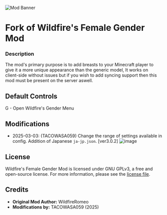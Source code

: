 ![Mod Banner](https://i.imgur.com/mtKmgT9.png)
# Fork of Wildfire's Female Gender Mod

### Description
The mod's primary purpose is to add breasts to your Minecraft player to give it a more unique appearance than the generic model,
It works on client-side without issues but if you wish to add syncing support then this mod must be present on the server aswell.

## Default Controls

G - Open Wildfire's Gender Menu

## Modifications
- 2025-03-03: (TACOWASA059) Change the range of settings available in config. Addition of Japanese ```ja-jp.json```. [ver3.0.2] 
![image](https://github.com/user-attachments/assets/8c96502d-b3e4-4d1d-b5e7-80208c3edd21)

## License

Wildfire's Female Gender Mod is licensed under GNU GPLv3, a free and open-source license. For more information, please see the [license file](https://github.com/WildfireRomeo/WildfireFemaleGenderMod/blob/forge-1.19/LICENSE).

## Credits
- **Original Mod Author:** WildfireRomeo
- **Modifications by:** TACOWASA059 (2025)

